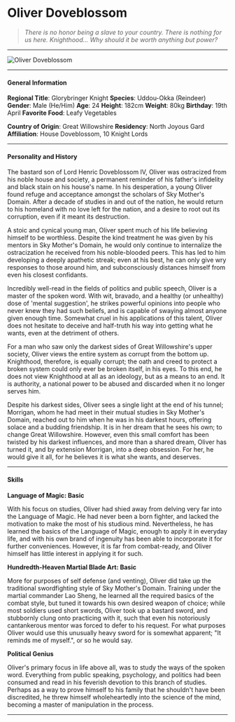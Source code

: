 # Oliver Doveblossom

>*There is no honor being a slave to your country. There is nothing for us here. Knighthood... Why should it be worth anything but power?*

___
![](https://i.imgur.com/z1rIvPx.png "Oliver Doveblossom")
___

#### General Information

**Regional Title**: Glorybringer Knight
**Species**: Uddou-Okka (Reindeer)
**Gender**: Male (He/Him)
**Age**: 24
**Height**: 182cm
**Weight**: 80kg
**Birthday**: 19th April
**Favorite Food**: Leafy Vegetables

**Country of Origin**: Great Willowshire
**Residency**: North Joyous Gard
**Affiliation**: House Doveblossom, 10 Knight Lords

___

#### Personality and History
The bastard son of Lord Henric Doveblossom IV, Oliver was ostracized from his noble house and society, a permanent reminder of his father's infidelity and black stain on his house's name. In his desperation, a young Oliver found refuge and acceptance amongst the scholars of Sky Mother's Domain. After a decade of studies in and out of the nation, he would return to his homeland with no love left for the nation, and a desire to root out its corruption, even if it meant its destruction.

A stoic and cynical young man, Oliver spent much of his life believing himself to be worthless. Despite the kind treatment he was given by his mentors in Sky Mother's Domain, he would only continue to internalize the ostracization he received from his noble-blooded peers. This has led to him developing a deeply apathetic streak; even at his best, he can only give wry responses to those around him, and subconsciously distances himself from even his closest confidants.

Incredibly well-read in the fields of politics and public speech, Oliver is a master of the spoken word. With wit, bravado, and a healthy (or unhealthy) dose of 'mental suggestion', he strikes powerful opinions into people who never knew they had such beliefs, and is capable of swaying almost anyone given enough time. Somewhat cruel in his applications of this talent, Oliver does not hesitate to deceive and half-truth his way into getting what he wants, even at the detriment of others. 

For a man who saw only the darkest sides of Great Willowshire's upper society, Oliver views the entire system as corrupt from the bottom up. Knighthood, therefore, is equally corrupt; the oath and creed to protect a broken system could only ever be broken itself, in his eyes. To this end, he does not view Knighthood at all as an ideology, but as a means to an end. It is authority, a national power to be abused and discarded when it no longer serves him.

Despite his darkest sides, Oliver sees a single light at the end of his tunnel; Morrigan, whom he had meet in their mutual studies in Sky Mother's Domain, reached out to him when he was in his darkest hours, offering solace and a budding friendship. It is in her dream that he sees his own; to change Great Willowshire. However, even this small comfort has been twisted by his darkest influences, and more than a shared dream, Oliver has turned it, and by extension Morrigan, into a deep obsession. For her, he would give it all, for he believes it is what she wants, and deserves.

___

#### Skills
**Language of Magic: Basic**

With his focus on studies, Oliver had shied away from delving very far into the Language of Magic. He had never been a born fighter, and lacked the motivation to make the most of his studious mind. Nevertheless, he has learned the basics of the Language of Magic, enough to apply it in everyday life, and with his own brand of ingenuity has been able to incorporate it for further conveniences. However, it is far from combat-ready, and Oliver himself has little interest in applying it for such.

**Hundredth-Heaven Martial Blade Art: Basic**

More for purposes of self defense (and venting), Oliver did take up the traditional swordfighting style of Sky Mother's Domain. Training under the martial commander Lao Sheng, he learned all the required basics of the combat style, but tuned it towards his own desired weapon of choice; while most soldiers used short swords, Oliver took up a bastard sword, and stubbornly clung onto practicing with it, such that even his notoriously cantankerous mentor was forced to defer to his request. For what purposes Oliver would use this unusually heavy sword for is somewhat apparent; "It reminds me of myself.", or so he would say. 

**Political Genius**

Oliver's primary focus in life above all, was to study the ways of the spoken word. Everything from public speaking, psychology, and politics had been consumed and read in his feverish devotion to this branch of studies. Perhaps as a way to prove himself to his family that he shouldn't have been discredited, he threw himself wholeheartedly into the science of the mind, becoming a master of manipulation in the process.

___


